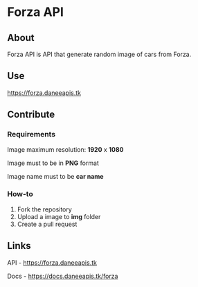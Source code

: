 # Forza API
## About
Forza API is API that generate random image of cars from Forza.
## Use
https://forza.daneeapis.tk
## Contribute
### Requirements
Image maximum resolution: **1920** x **1080**

Image must to be in **PNG** format

Image name must to be **car name**
### How-to
1. Fork the repository
2. Upload a image to **img** folder
3. Create a pull request
## Links
API - https://forza.daneeapis.tk

Docs - https://docs.daneeapis.tk/forza
